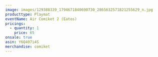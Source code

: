 ```yaml
---
image: images/129388339_1794671840690730_2865632571821255629_n.jpg
producttype: Playmat
eventName: Air Comiket 2 (Eatos)
pricings:
  - quantity: 1
    price: 65
onsale: true
asin: Y6Q497i4S
merchandise: comiket
---
```


